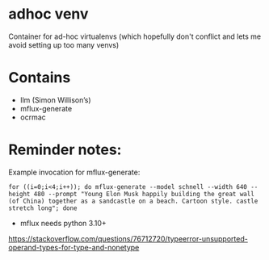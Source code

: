 # adhoc venv

Container for ad-hoc virtualenvs (which hopefully don't conflict and lets me avoid setting up too many venvs)

# Contains

- llm (Simon Willison’s)
- mflux-generate
- ocrmac

# Reminder notes:

Example invocation for mflux-generate:

`for ((i=0;i<4;i++)); do mflux-generate --model schnell --width 640 --height 480 --prompt "Young Elon Musk happily building the great wall (of China) together as a sandcastle on a beach. Cartoon style. castle stretch long"; done`


- mflux needs python 3.10+

https://stackoverflow.com/questions/76712720/typeerror-unsupported-operand-types-for-type-and-nonetype
